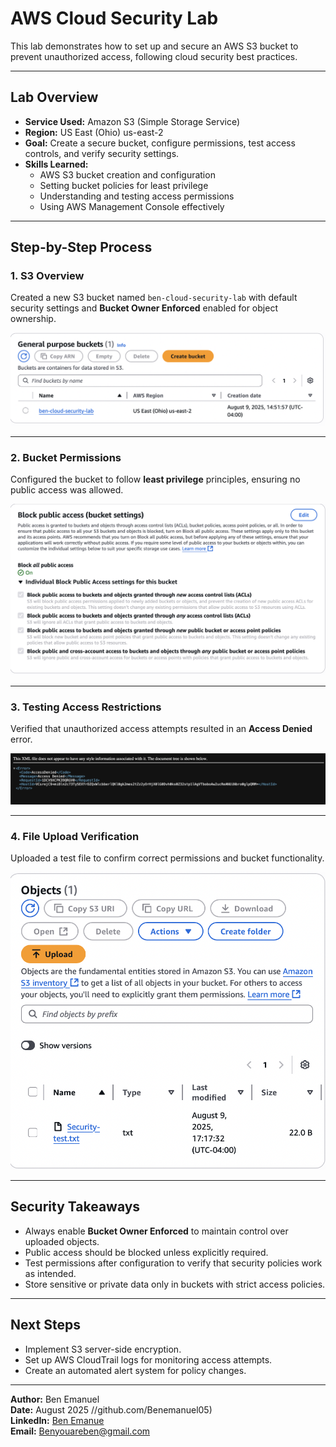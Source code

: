# AWS Cloud Security Lab

This lab demonstrates how to set up and secure an AWS S3 bucket to prevent unauthorized access, following cloud security best practices.

---

## **Lab Overview**
- **Service Used:** Amazon S3 (Simple Storage Service)
- **Region:** US East (Ohio) us-east-2
- **Goal:** Create a secure bucket, configure permissions, test access controls, and verify security settings.
- **Skills Learned:**
  - AWS S3 bucket creation and configuration
  - Setting bucket policies for least privilege
  - Understanding and testing access permissions
  - Using AWS Management Console effectively

---

## **Step-by-Step Process**

### 1. S3 Overview
Created a new S3 bucket named `ben-cloud-security-lab` with default security settings and **Bucket Owner Enforced** enabled for object ownership.

![S3 Overview](Screenshots/s3_overview.png)

---

### 2. Bucket Permissions
Configured the bucket to follow **least privilege** principles, ensuring no public access was allowed.

![Bucket Permissions](Screenshots/bucket_permissions.png)

---

### 3. Testing Access Restrictions
Verified that unauthorized access attempts resulted in an **Access Denied** error.

![Access Denied](Screenshots/access_denied.png)

---

### 4. File Upload Verification
Uploaded a test file to confirm correct permissions and bucket functionality.

![Test File Uploaded](Screenshots/test_file_uploaded.png)

---

## **Security Takeaways**
- Always enable **Bucket Owner Enforced** to maintain control over uploaded objects.
- Public access should be blocked unless explicitly required.
- Test permissions after configuration to verify that security policies work as intended.
- Store sensitive or private data only in buckets with strict access policies.

---

## **Next Steps**
- Implement S3 server-side encryption.
- Set up AWS CloudTrail logs for monitoring access attempts.
- Create an automated alert system for policy changes.

---

**Author:** Ben Emanuel  
**Date:** August 2025
//github.com/Benemanuel05)  
**LinkedIn:** [Ben Emanue](https://www.linkedin.com/in/emanuel05/)  
**Email:** Benyouareben@gmail.com
